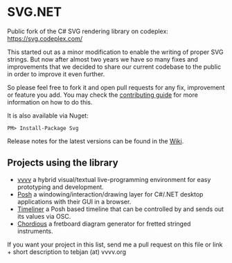 # SVG.NET

Public fork of the C# SVG rendering library on codeplex: https://svg.codeplex.com/

This started out as a minor modification to enable the writing of proper SVG strings. But now after almost two years we have so many fixes and improvements that we decided to share our current codebase to the public in order to improve it even further.

So please feel free to fork it and open pull requests for any fix, improvement or feature you add. 
You may check the [contributing guide](https://github.com/vvvv/SVG/blob/master/CONTRIBUTING.md) for more information on how to do this. 

It is also available via Nuget:

```
PM> Install-Package Svg
```

Release notes for the latest versions can be found in the [Wiki](https://github.com/vvvv/SVG/wiki/Release-Notes).

## Projects using the library

* [vvvv](http://vvvv.org) a hybrid visual/textual live-programming environment for easy prototyping and development.
* [Posh](https://github.com/vvvv/Posh) a windowing/interaction/drawing layer for C#/.NET desktop applications with their GUI in a browser. 
* [Timeliner](https://github.com/vvvv/Timeliner) a Posh based timeline that can be controlled by and sends out its values via OSC.
* [Chordious](http://chordious.com) a fretboard diagram generator for fretted stringed instruments.

If you want your project in this list, send me a pull request on this file or link + short description to tebjan (at) vvvv.org
